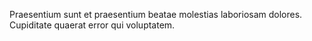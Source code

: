 Praesentium sunt et praesentium beatae molestias laboriosam dolores. Cupiditate quaerat error qui voluptatem.